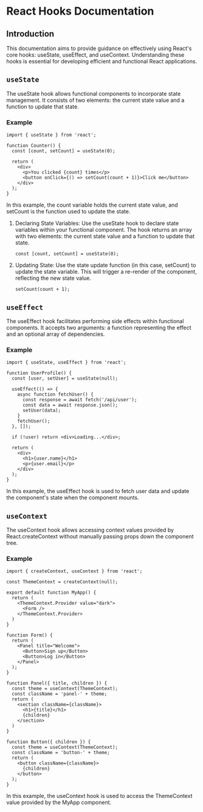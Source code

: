 # React Hooks Documentation
## Introduction
This documentation aims to provide guidance on effectively using React's core hooks: useState, useEffect, and useContext. Understanding these hooks is essential for developing efficient and functional React applications.

## `useState`
The useState hook allows functional components to incorporate state management. It consists of two elements: the current state value and a function to update that state.

### Example
```react
import { useState } from 'react';

function Counter() {
  const [count, setCount] = useState(0);

  return (
    <div>
      <p>You clicked {count} times</p>
      <button onClick={() => setCount(count + 1)}>Click me</button>
    </div>
  );
}
```
In this example, the count variable holds the current state value, and setCount is the function used to update the state.
1. Declaring State Variables: Use the useState hook to declare state variables within your functional component. The hook returns an array with two elements: the current state value and a function to update that state.
   ```react
   const [count, setCount] = useState(0);
   ```
2. Updating State: Use the state update function (in this case, setCount) to update the state variable. This will trigger a re-render of the component, reflecting the new state value.
    ```react
    setCount(count + 1);
    ```


## `useEffect`
The useEffect hook facilitates performing side effects within functional components. It accepts two arguments: a function representing the effect and an optional array of dependencies.

### Example
```react
import { useState, useEffect } from 'react';

function UserProfile() {
  const [user, setUser] = useState(null);

  useEffect(() => {
    async function fetchUser() {
      const response = await fetch('/api/user');
      const data = await response.json();
      setUser(data);
    }
    fetchUser();
  }, []);

  if (!user) return <div>Loading...</div>;

  return (
    <div>
      <h1>{user.name}</h1>
      <p>{user.email}</p>
    </div>
  );
}
```
In this example, the useEffect hook is used to fetch user data and update the component's state when the component mounts.

## `useContext`
The useContext hook allows accessing context values provided by React.createContext without manually passing props down the component tree.

### Example
```react
import { createContext, useContext } from 'react';

const ThemeContext = createContext(null);

export default function MyApp() {
  return (
    <ThemeContext.Provider value="dark">
      <Form />
    </ThemeContext.Provider>
  )
}

function Form() {
  return (
    <Panel title="Welcome">
      <Button>Sign up</Button>
      <Button>Log in</Button>
    </Panel>
  );
}

function Panel({ title, children }) {
  const theme = useContext(ThemeContext);
  const className = 'panel-' + theme;
  return (
    <section className={className}>
      <h1>{title}</h1>
      {children}
    </section>
  )
}

function Button({ children }) {
  const theme = useContext(ThemeContext);
  const className = 'button-' + theme;
  return (
    <button className={className}>
      {children}
    </button>
  );
}
```
In this example, the useContext hook is used to access the ThemeContext value provided by the MyApp component.

